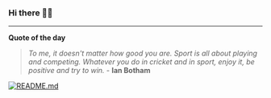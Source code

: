 ### Hi there 👋🏻


---

**Quote of the day**

> *To me, it doesn't matter how good you are. Sport is all about playing and competing. Whatever you do in cricket and in sport, enjoy it, be positive and try to win.* - **Ian Botham** 

[![README.md](https://github.com/marcolovazzano/marcolovazzano/actions/workflows/readme.yml/badge.svg?branch=main)](https://github.com/marcolovazzano/marcolovazzano/actions/workflows/readme.yml)
